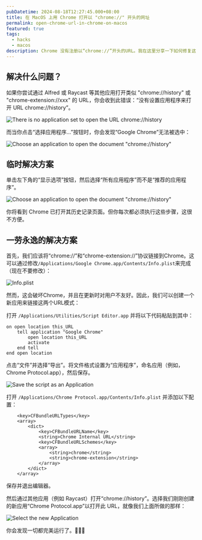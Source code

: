 ```yaml
---
pubDatetime: 2024-08-18T12:27:45.000+08:00
title: 在 MacOS 上用 Chrome 打开以 "chrome://" 开头的网址
permalink: open-chrome-url-in-chrome-on-macos
featured: true
tags:
  - hacks
  - macos
description: Chrome 没有注册以“chrome://”开头的URL。我在这里分享一下如何修复这个问题。
---
```


## 解决什么问题？

如果你尝试通过 Alfred 或 Raycast 等其他应用打开类似 "chrome://history" 或 "chrome-extension://xxx" 的 URL，你会收到此错误：“没有设置应用程序来打开 URL chrome://history”。

![There is no application set to open the URL chrome://history](https://imgur.com/la4J1tl.png)

而当你点击“选择应用程序...”按钮时，你会发现“Google Chrome”无法被选中：

![Choose an application to open the document "chrome://history"](https://i.imgur.com/dXJbGM5.png)

## 临时解决方案

单击左下角的“显示选项”按钮，然后选择“所有应用程序”而不是“推荐的应用程序”。

![Choose an application to open the document "chrome://history"](https://i.imgur.com/jCriWOa.png)

你将看到 Chrome 已打开其历史记录页面。但你每次都必须执行这些步骤，这很不方便。

## 一劳永逸的解决方案

首先，我们应该将“chrome://”和“chrome-extension://”协议链接到Chrome。这可以通过修改`/Applications/Google Chrome.app/Contents/Info.plist`来完成（现在不要修改）：

![Info.plist](https://i.imgur.com/hSMLciU.png)

然而，这会破坏Chrome，并且在更新时对用户不友好。因此，我们可以创建一个新应用来链接这两个URL模式：

打开 `/Applications/Utilities/Script Editor.app` 并将以下代码粘贴到其中：

```
on open location this_URL
	tell application "Google Chrome"
		open location this_URL
		activate
	end tell
end open location
```

点击“文件”并选择“导出”。将文件格式设置为“应用程序”，命名应用（例如，Chrome Protocol.app），然后保存。

![Save the script as an Application](https://i.imgur.com/FxvcL5U.png)

打开 `/Applications/Chrome Protocol.app/Contents/Info.plist` 并添加以下配置：

```
	<key>CFBundleURLTypes</key>
	<array>
		<dict>
			<key>CFBundleURLName</key>
			<string>Chrome Internal URL</string>
			<key>CFBundleURLSchemes</key>
			<array>
				<string>chrome</string>
				<string>chrome-extension</string>
			</array>
		</dict>
	</array>
```

保存并退出编辑器。

然后通过其他应用（例如 Raycast）打开“chrome://history”。选择我们刚刚创建的新应用“Chrome Protocol.app”以打开此 URL，就像我们上面所做的那样：

![Select the new Application](https://i.imgur.com/joYWA16.png)

你会发现一切都完美运行了。🎉🎉🎉
